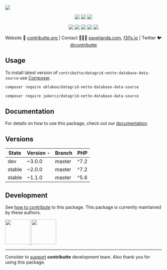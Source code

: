 ![](https://heatbadger.now.sh/github/readme/contributte/datagrid-nette-database-data-source/)

<p align=center>
  <a href="https://travis-ci.org/contributte/datagrid-nette-database-data-source"><img src="https://img.shields.io/travis/contributte/datagrid-nette-database-data-source.svg?style=flat-square"></a>
  <a href="https://packagist.org/packages/ublaboo/datagrid-nette-database-data-source"><img src="https://badgen.net/packagist/dm/ublaboo/datagrid-nette-database-data-source"></a>
  <a href="https://packagist.org/packages/ublaboo/datagrid-nette-database-data-source"><img src="https://badgen.net/packagist/v/ublaboo/datagrid-nette-database-data-source"></a>
</p>
<p align=center>
  <a href="https://packagist.org/packages/ublaboo/datagrid-nette-database-data-source"><img src="https://badgen.net/packagist/php/ublaboo/datagrid-nette-database-data-source"></a>
  <a href="https://github.com/contributte/datagrid-nette-database-data-source"><img src="https://badgen.net/github/license/contributte/datagrid-nette-database-data-source"></a>
  <a href="https://bit.ly/ctteg"><img src="https://badgen.net/badge/support/gitter/cyan"></a>
  <a href="https://bit.ly/cttfo"><img src="https://badgen.net/badge/support/forum/yellow"></a>
  <a href="https://contributte.org/partners.html"><img src="https://badgen.net/badge/sponsor/donations/F96854"></a>
</p>

<p align=center>
Website 🚀 <a href="https://contributte.org">contributte.org</a> | Contact 👨🏻‍💻 <a href="https://paveljanda.com">paveljanda.com</a>, <a href="https://f3l1x.io">f3l1x.io</a> | Twitter 🐦 <a href="https://twitter.com/contributte">@contributte</a>
</p>

## Usage

To install latest version of `contributte/datagrid-nette-database-data-source` use [Composer](https://getcomposer.org).

```bash
composer require ublaboo/datagrid-nette-database-data-source
```

```bash
composer require jakercz/datagrid-nette-database-data-source
```

## Documentation

For details on how to use this package, check out our [documentation](.docs).

## Versions

| State  | Version  - | Branch | PHP  |
|--------|------------|--------|------|
| dev    | ~3.0.0     | master | ^7.2 |
| stable | ~2.0.0     | master | ^7.2 |
| stable | ~1.1.0     | master | ^5.6 |


## Development

See [how to contribute](https://contributte.org) to this package. This package is currently maintained by these authors.

<a href="https://github.com/paveljanda">
    <img width="80" height="80" src="https://avatars0.githubusercontent.com/u/1488874?v=3&s=80">
</a>
<a href="https://github.com/f3l1x">
    <img width="80" height="80" src="https://avatars0.githubusercontent.com/u/538058?v=3&s=80">
</a>

-----

Consider to [support](https://contributte.org/partners) **contributte** development team.
Also thank you for using this package.
